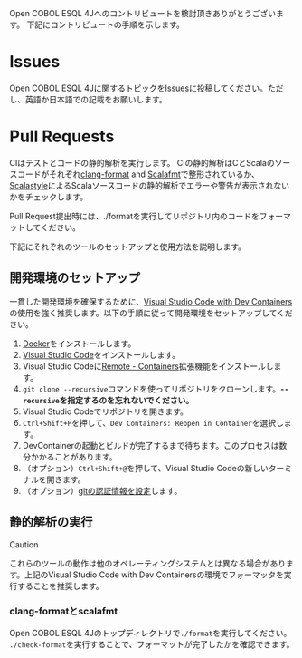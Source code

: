 Open COBOL ESQL 4Jへのコントリビュートを検討頂きありがとうございます。
下記にコントリビュートの手順を示します。

# Issues

Open COBOL ESQL 4Jに関するトピックを[Issues](https://github.com/opensourcecobol/Open-COBOL-ESQL-4j/issues)に投稿してください。ただし、英語か日本語での記載をお願いします。

# Pull Requests
CIはテストとコードの静的解析を実行します。
CIの静的解析はCとScalaのソースコードがそれぞれ[clang-format](https://clang.llvm.org/docs/ClangFormat.html) and [Scalafmt](https://scalameta.org/scalafmt/)で整形されているか、
[Scalastyle](https://www.scalastyle.org/)によるScalaソースコードの静的解析でエラーや警告が表示されないかをチェックします。

Pull Request提出時には、./formatを実行してリポジトリ内のコードをフォーマットしてください。

下記にそれぞれのツールのセットアップと使用方法を説明します。

## 開発環境のセットアップ

一貫した開発環境を確保するために、[Visual Studio Code with Dev Containers](https://code.visualstudio.com/docs/devcontainers/containers)の使用を強く推奨します。以下の手順に従って開発環境をセットアップしてください。

1. [Docker](https://www.docker.com/get-started)をインストールします。
1. [Visual Studio Code](https://code.visualstudio.com/)をインストールします。
1. Visual Studio Codeに[Remote - Containers](https://marketplace.visualstudio.com/items?itemName=ms-vscode-remote.remote-containers)拡張機能をインストールします。
1. `git clone --recursive`コマンドを使ってリポジトリをクローンします。**`--recursive`を指定するのを忘れないでください。**
1. Visual Studio Codeでリポジトリを開きます。
1. `Ctrl+Shift+P`を押して、`Dev Containers: Reopen in Container`を選択します。
1. DevContainerの起動とビルドが完了するまで待ちます。このプロセスは数分かかることがあります。
1. （オプション）`Ctrl+Shift+@`を押して、Visual Studio Codeの新しいターミナルを開きます。
1. （オプション）[gitの認証情報を設定](https://code.visualstudio.com/remote/advancedcontainers/sharing-git-credentials)します。

## 静的解析の実行

> [!CAUTION]
> これらのツールの動作は他のオペレーティングシステムとは異なる場合があります。上記のVisual Studio Code with Dev Containersの環境でフォーマッタを実行することを推奨します。

### clang-formatとscalafmt

Open COBOL ESQL 4Jのトップディレクトリで`./format`を実行してください。
`./check-format`を実行することで、フォーマットが完了したかを確認できます。
